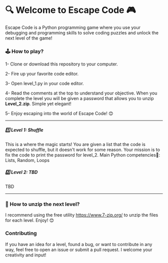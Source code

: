 # 🔍 Welcome to Escape Code 🎮

Escape Code is a Python programming game where you use your debugging and programming skills to solve coding puzzles and unlock the next level of the game!

### 🕹️ How to play?

1- Clone or download this repository to your computer.

2- Fire up your favorite code editor.

3- Open level_1.py in your code editor.

4- Read the comments at the top to understand your objective. When you complete the level you will be given a password that allows you to unzip **Level_2.zip**. Simple yet elegant!

5- Enjoy escaping into the world of Escape Code! 😊


---

##### 1️⃣ Level 1: Shuffle
This is a where the magic starts!  You are given a list that the code is expected to shuffle, but it doesn't work for some reason.  Your mission is to fix the code to print the password for level_2.
Main Python competencies🐍: Lists, Random, Loops


##### 2️⃣ Level 2: TBD
TBD


---

### 📁 How to unzip the next level?

I recommend using the free utility https://www.7-zip.org/ to unzip the files for each level.  Enjoy! 😊


### Contributing 

If you have an idea for a level, found a bug, or want to contribute in any way, feel free to open an issue or submit a pull request. I welcome your creativity and input!




